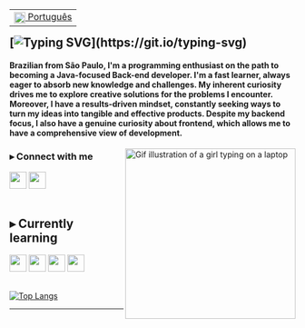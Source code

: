 <table align="right">
 <tr><td><a href="https://github.com/arodlima/arodlima/blob/main/README-pt.md"><img src="https://user-images.githubusercontent.com/104288946/236088575-e4a45f5c-5ba0-4b29-a65f-3046bee80d2b.png" alt="Brazil's flag" align="center" width="20px"> Português</a></td></tr>
</table>

[![Typing SVG](https://readme-typing-svg.demolab.com?font=NTR&size=43&pause=1000&color=778DA9&vCenter=true&width=435&lines=Hi!+Andreza+here.)](https://git.io/typing-svg)
---

#### Brazilian from São Paulo, I'm a programming enthusiast on the path to becoming a Java-focused Back-end developer. I'm a fast learner, always eager to absorb new knowledge and challenges. My inherent curiosity drives me to explore creative solutions for the problems I encounter. Moreover, I have a results-driven mindset, constantly seeking ways to turn my ideas into tangible and effective products. Despite my backend focus, I also have a genuine curiosity about frontend, which allows me to have a comprehensive view of development.

<img src="https://github.com/arodlima/arodlima/assets/104288946/58a008a3-795d-4415-8190-579787f65dbb" align="right" width="300px" alt="Gif illustration of a girl typing on a laptop" />

### ▸ Connect with me
<div class"socials">
  <a href="https://www.linkedin.com/in/andreza-lima/" target="_blank">
    <img height="30em" src="https://img.shields.io/badge/LinkedIn-415A77?style=for-the-badge&logo=linkedin&logoColor=f2f2f2"/></a>
  <a href="mailto:andrezalima.co@gmail.com" target="_blank">
    <img height="30em" src="https://img.shields.io/badge/Email-415A77?style=for-the-badge&logo=gmail&logoColor=f2f2f2"/></a>
</div>
<br>

<!--
## ▸ Skills

<div class="skills">
  <img height="30em" src="https://img.shields.io/badge/HTML-778DA9?style=for-the-badge&logo=html5&logoColor=E0E1DD">
  <img height="30em" src="https://img.shields.io/badge/CSS-778DA9?style=for-the-badge&logo=css3&logoColor=E0E1DD">
  <img height="30em" src="https://img.shields.io/badge/JavaScript-778DA9?style=for-the-badge&logo=javascript&logoColor=E0E1DD">
  <img height="30em" src="https://img.shields.io/badge/Git-778DA9?style=for-the-badge&logo=git&logoColor=E0E1DD">
</div> -->

## ▸ Currently learning

<div class="learning">
  <img height="30em" src="https://img.shields.io/badge/JAVA-15616d?style=for-the-badge&logo=openjdk&logoColor=E0E1DD">
  <img height="30em" src="https://img.shields.io/badge/Spring-15616d?style=for-the-badge&logo=spring&logoColor=E0E1DD">
  <img height="30em" src="https://img.shields.io/badge/MySQL-15616d?style=for-the-badge&logo=mysql&logoColor=E0E1DD">
  <img height="30em" src="https://img.shields.io/badge/Angular-15616d?style=for-the-badge&logo=angular&logoColor=E0E1DD">
</div>
<br>

[![Top Langs](https://github-readme-stats.vercel.app/api/top-langs/?username=arodlima&layout=compact&theme=city_lights)](https://github.com/anuraghazra/github-readme-stats)

---
